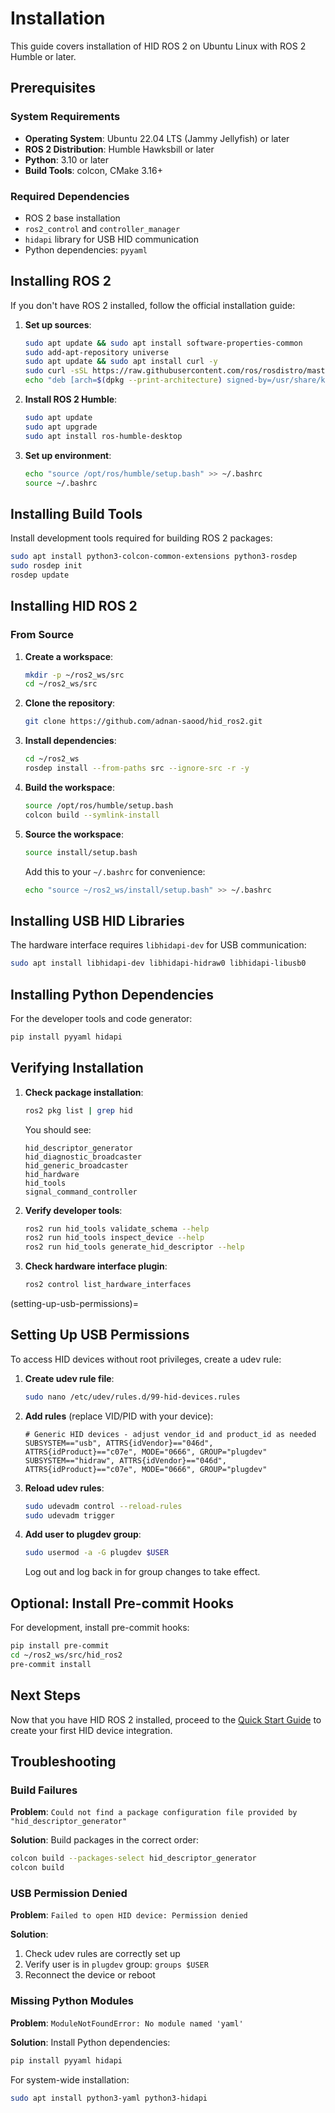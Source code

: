 # Installation

This guide covers installation of HID ROS 2 on Ubuntu Linux with ROS 2 Humble or later.

## Prerequisites

### System Requirements

- **Operating System**: Ubuntu 22.04 LTS (Jammy Jellyfish) or later
- **ROS 2 Distribution**: Humble Hawksbill or later
- **Python**: 3.10 or later
- **Build Tools**: colcon, CMake 3.16+

### Required Dependencies

- ROS 2 base installation
- `ros2_control` and `controller_manager`
- `hidapi` library for USB HID communication
- Python dependencies: `pyyaml`

## Installing ROS 2

If you don't have ROS 2 installed, follow the official installation guide:

1. **Set up sources**:
   ```bash
   sudo apt update && sudo apt install software-properties-common
   sudo add-apt-repository universe
   sudo apt update && sudo apt install curl -y
   sudo curl -sSL https://raw.githubusercontent.com/ros/rosdistro/master/ros.key -o /usr/share/keyrings/ros-archive-keyring.gpg
   echo "deb [arch=$(dpkg --print-architecture) signed-by=/usr/share/keyrings/ros-archive-keyring.gpg] http://packages.ros.org/ros2/ubuntu $(. /etc/os-release && echo $UBUNTU_CODENAME) main" | sudo tee /etc/apt/sources.list.d/ros2.list > /dev/null
   ```

2. **Install ROS 2 Humble**:
   ```bash
   sudo apt update
   sudo apt upgrade
   sudo apt install ros-humble-desktop
   ```

3. **Set up environment**:
   ```bash
   echo "source /opt/ros/humble/setup.bash" >> ~/.bashrc
   source ~/.bashrc
   ```

## Installing Build Tools

Install development tools required for building ROS 2 packages:

```bash
sudo apt install python3-colcon-common-extensions python3-rosdep
sudo rosdep init
rosdep update
```

## Installing HID ROS 2

### From Source

1. **Create a workspace**:
   ```bash
   mkdir -p ~/ros2_ws/src
   cd ~/ros2_ws/src
   ```

2. **Clone the repository**:
   ```bash
   git clone https://github.com/adnan-saood/hid_ros2.git
   ```

3. **Install dependencies**:
   ```bash
   cd ~/ros2_ws
   rosdep install --from-paths src --ignore-src -r -y
   ```

4. **Build the workspace**:
   ```bash
   source /opt/ros/humble/setup.bash
   colcon build --symlink-install
   ```

5. **Source the workspace**:
   ```bash
   source install/setup.bash
   ```

   Add this to your `~/.bashrc` for convenience:
   ```bash
   echo "source ~/ros2_ws/install/setup.bash" >> ~/.bashrc
   ```

## Installing USB HID Libraries

The hardware interface requires `libhidapi-dev` for USB communication:

```bash
sudo apt install libhidapi-dev libhidapi-hidraw0 libhidapi-libusb0
```

## Installing Python Dependencies

For the developer tools and code generator:

```bash
pip install pyyaml hidapi
```

## Verifying Installation

1. **Check package installation**:
   ```bash
   ros2 pkg list | grep hid
   ```

   You should see:
   ```
   hid_descriptor_generator
   hid_diagnostic_broadcaster
   hid_generic_broadcaster
   hid_hardware
   hid_tools
   signal_command_controller
   ```

2. **Verify developer tools**:
   ```bash
   ros2 run hid_tools validate_schema --help
   ros2 run hid_tools inspect_device --help
   ros2 run hid_tools generate_hid_descriptor --help
   ```

3. **Check hardware interface plugin**:
   ```bash
   ros2 control list_hardware_interfaces
   ```

(setting-up-usb-permissions)=
## Setting Up USB Permissions

To access HID devices without root privileges, create a udev rule:

1. **Create udev rule file**:
   ```bash
   sudo nano /etc/udev/rules.d/99-hid-devices.rules
   ```

2. **Add rules** (replace VID/PID with your device):
   ```
   # Generic HID devices - adjust vendor_id and product_id as needed
   SUBSYSTEM=="usb", ATTRS{idVendor}=="046d", ATTRS{idProduct}=="c07e", MODE="0666", GROUP="plugdev"
   SUBSYSTEM=="hidraw", ATTRS{idVendor}=="046d", ATTRS{idProduct}=="c07e", MODE="0666", GROUP="plugdev"
   ```

3. **Reload udev rules**:
   ```bash
   sudo udevadm control --reload-rules
   sudo udevadm trigger
   ```

4. **Add user to plugdev group**:
   ```bash
   sudo usermod -a -G plugdev $USER
   ```

   Log out and log back in for group changes to take effect.

## Optional: Install Pre-commit Hooks

For development, install pre-commit hooks:

```bash
pip install pre-commit
cd ~/ros2_ws/src/hid_ros2
pre-commit install
```

## Next Steps

Now that you have HID ROS 2 installed, proceed to the [Quick Start Guide](quickstart.md) to create your first HID device integration.

## Troubleshooting

### Build Failures

**Problem**: `Could not find a package configuration file provided by "hid_descriptor_generator"`

**Solution**: Build packages in the correct order:
```bash
colcon build --packages-select hid_descriptor_generator
colcon build
```

### USB Permission Denied

**Problem**: `Failed to open HID device: Permission denied`

**Solution**:
1. Check udev rules are correctly set up
2. Verify user is in `plugdev` group: `groups $USER`
3. Reconnect the device or reboot

### Missing Python Modules

**Problem**: `ModuleNotFoundError: No module named 'yaml'`

**Solution**: Install Python dependencies:
```bash
pip install pyyaml hidapi
```

For system-wide installation:
```bash
sudo apt install python3-yaml python3-hidapi
```
